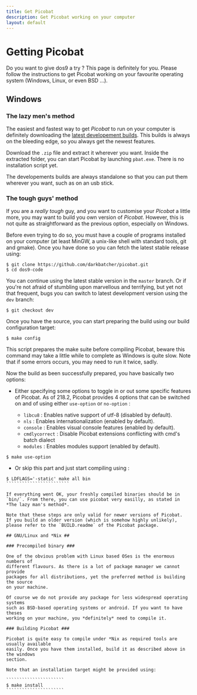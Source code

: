 ```yaml
---
title: Get Picobat
description: Get Picobat working on your computer
layout: default 
---
```


# Getting Picobat #

Do you want to give dos9 a try ? This page is definitely for you.
Please follow the instructions to get Picobat working on your favourite operating system
(Windows, Linux, or even BSD ...).

## Windows  ##

### The lazy men's method ###

The easiest and fastest way to get *Picobat* to run on your computer is definitely
downloading the [latest developement builds](https://github.com/darkbatcher/picobat/releases/tag/latest).
This builds is always on the bleeding edge, so you always get the newest features.

Download the `.zip` file and extract it wherever you want. Inside the extracted folder,
you can start Picobat by launching `pbat.exe`. There is no installation script yet.

The developements builds are always standalone so that you can put them wherever you want,
such as on an usb stick. 

### The tough guys' method ##

If you are a *really tough* guy, and you want to customise your *Picobat* a little more,
you may want to build you own version of *Picobat*. However,
this is not quite as straightforward as the previous option, especially on Windows.

Before even trying to do so, you must have a couple of programs installed on your
computer (at least MinGW, a unix-like shell with standard tools, git and gmake). 
Once you have done so you can fetch the latest stable release using:

````````````````````````
$ git clone https://github.com/darkbatcher/picobat.git
$ cd dos9-code
````````````````````````

You can continue using the latest stable version in the `master` branch. Or if you're
not afraid of stumbling upon marvellous and terrifying, but yet not that frequent, bugs 
you can switch to latest development version using the `dev` branch:

````````````````````````
$ git checkout dev
````````````````````````

Once you have the source, you can start preparing the build using our build
configuration target:

````````````````````````
$ make config
````````````````````````

This script prepares the make suite before compiling Picobat, beware this command 
may take a little while to complete as Windows is quite slow. Note that if
some errors occurs, you may need to run it twice, sadly.

Now the build as been successfully prepared, you have basically two options:

- Either specifying some options to toggle in or out some specific features
  of Picobat. As of 218.2, Picobat provides 4 options that can be switched on and
  of using either `use-option` or `no-option` :

	- `libcu8` : Enables native support of utf-8 (disabled by default).
	- `nls` : Enables internationalization (enabled by default).
	- `console` : Enables visual console features (enabled by default).
	- `cmdlycorrect` : Disable Picobat extensions conflicting with cmd's
		batch dialect
    - `modules` : Enables modules support (enabled by default).
  
```````````````````````````
$ make use-option
```````````````````````````

- Or skip this part and just start compiling using :
  
``````````````````````````
$ LDFLAGS='-static' make all bin
````````````````````````

If everything went OK, your freshly compiled binaries should be in
`bin/`. From there, you can use picobat very easilly, as stated in
*The lazy man's method*.

Note that these steps are only valid for newer versions of Picobat.
If you build an older version (which is somehow highly unlikely),
please refer to the `BUILD.readme` of the Picobat package.

## GNU/Linux and *Nix ##

### Precompiled binary ###

One of the obvious problem with Linux based OSes is the enormous numbers of
different flavours. As there is a lot of package manager we cannot provide
packages for all distributions, yet the preferred method is building the source
on your machine.

Of course we do not provide any package for less widespread operating systems
such as BSD-based operating systems or android. If you want to have theses
working on your machine, you *definitely* need to compile it.
 
### Building Picobat ###

Picobat is quite easy to compile under *Nix as required tools are usually available
easily. Once you have them installed, build it as described above in the windows
section.

Note that an installation target might be provided using:

``````````````````````
$ make install
`````````````````````` 
